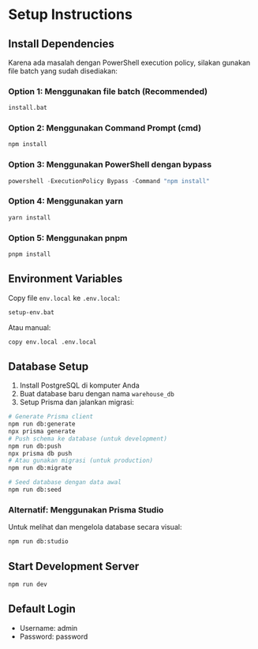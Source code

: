 # Setup Instructions

## Install Dependencies

Karena ada masalah dengan PowerShell execution policy, silakan gunakan file batch yang sudah disediakan:

### Option 1: Menggunakan file batch (Recommended)
```bash
install.bat
```

### Option 2: Menggunakan Command Prompt (cmd)
```bash
npm install
```

### Option 3: Menggunakan PowerShell dengan bypass
```powershell
powershell -ExecutionPolicy Bypass -Command "npm install"
```

### Option 4: Menggunakan yarn
```bash
yarn install
```

### Option 5: Menggunakan pnpm
```bash
pnpm install
```

## Environment Variables

Copy file `env.local` ke `.env.local`:
```bash
setup-env.bat
```

Atau manual:
```bash
copy env.local .env.local
```

## Database Setup

1. Install PostgreSQL di komputer Anda
2. Buat database baru dengan nama `warehouse_db`
3. Setup Prisma dan jalankan migrasi:

```bash
# Generate Prisma client
npm run db:generate
npx prisma generate
# Push schema ke database (untuk development)
npm run db:push
npx prisma db push
# Atau gunakan migrasi (untuk production)
npm run db:migrate

# Seed database dengan data awal
npm run db:seed
```

### Alternatif: Menggunakan Prisma Studio

Untuk melihat dan mengelola database secara visual:

```bash
npm run db:studio
```

## Start Development Server

```bash
npm run dev
```

## Default Login

- Username: admin
- Password: password 